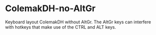 # ColemakDH-no-AltGr
Keyboard layout ColemakDH without AltGr. The AltGr keys can interfere with hotkeys that make use of the CTRL and ALT keys.
